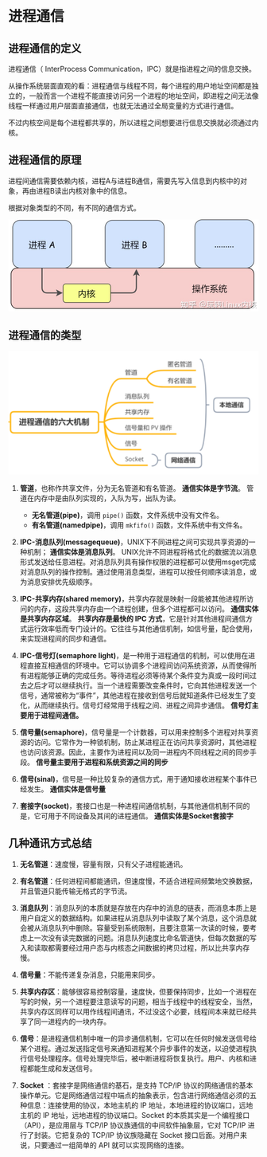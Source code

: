 # 进程通信

## 进程通信的定义
进程通信（ InterProcess Communication，IPC）就是指进程之间的信息交换。

从操作系统层面直观的看：进程通信与线程不同，每个进程的用户地址空间都是独立的，一般而言一个进程不能直接访问另一个进程的地址空间，即进程之间无法像线程一样通过用户层面直接通信，也就无法通过全局变量的方式进行通信。

不过内核空间是每个进程都共享的，所以进程之间想要进行信息交换就必须通过内核。

## 进程通信的原理
进程间通信需要依赖内核，进程A与进程B通信，需要先写入信息到内核中的对象，再由进程B读出内核对象中的信息。

根据对象类型的不同，有不同的通信方式。

![进程通讯原理](png/进程通信原理.png)

## 进程通信的类型

![进程通讯分类](png/进程通信分类.png)

1. **管道**，也称作共享文件，分为无名管道和有名管道。
   **通信实体是字节流**。
   管道在内存中是由队列实现的，入队为写，出队为读。  
    - **无名管道(pipe)**，调用 `pipe()` 函数，文件系统中没有文件名。
    - **有名管道(namedpipe)**，调用 `mkfifo()` 函数，文件系统中有文件名。

2. **IPC-消息队列(messagequeue)**，UNIX下不同进程之间可实现共享资源的一种机制；
   **通信实体是消息队列**。
   UNIX允许不同进程将格式化的数据流以消息形式发送给任意进程。对消息队列具有操作权限的进程都可以使用msget完成对消息队列的操作控制。通过使用消息类型，进程可以按任何顺序读消息，或为消息安排优先级顺序。

3. **IPC-共享内存(shared memory)**，共享内存就是映射一段能被其他进程所访问的内存，这段共享内存由一个进程创建，但多个进程都可以访问。
   **通信实体是共享内存区域**。
   **共享内存是最快的 IPC 方式**，它是针对其他进程间通信方式运行效率低而专门设计的。它往往与其他通信机制，如信号量，配合使用，来实现进程间的同步和通信。

4. **IPC-信号灯(semaphore light)**，是一种用于进程通信的机制，可以使用在进程直接互相通信的环境中。它可以协调多个进程间访问系统资源，从而使得所有进程能够正确的完成任务。等待进程必须等待某个条件变为真或一段时间过去之后才可以继续执行。当一个进程需要改变条件时，它向其他进程发送一个信号，通常被称为“事件”，其他进程在接收到信号后就知道条件已经发生了变化，从而继续执行。信号灯经常用于线程之间、进程之间异步通信。
   **信号灯主要用于进程间通信。**

5. **信号量(semaphore)**，信号量是一个计数器，可以用来控制多个进程对共享资源的访问。它常作为一种锁机制，防止某进程正在访问共享资源时，其他进程也访问该资源。因此，主要作为进程间以及同一进程内不同线程之间的同步手段。
   **信号量主要用于进程和系统资源之间的同步**

6. **信号(sinal)**，信号是一种比较复杂的通信方式，用于通知接收进程某个事件已经发生。
   **通信实体是信号量**

7. **套接字(socket)**，套接口也是一种进程间通信机制，与其他通信机制不同的是，它可用于不同设备及其间的进程通信。
   **通信实体是Socket套接字**

## 几种通讯方式总结

1. **无名管道**：速度慢，容量有限，只有父子进程能通讯。

2. **有名管道**：任何进程间都能通讯，但速度慢，不适合进程间频繁地交换数据，并且管道只能传输无格式的字节流。

3. **消息队列**：消息队列的本质就是存放在内存中的消息的链表，而消息本质上是用户自定义的数据结构。如果进程从消息队列中读取了某个消息，这个消息就会被从消息队列中删除。容量受到系统限制，且要注意第一次读的时候，要考虑上一次没有读完数据的问题。消息队列速度比命名管道快，但每次数据的写入和读取都需要经过用户态与内核态之间数据的拷贝过程，所以比共享内存慢。

4. **信号量**：不能传递复杂消息，只能用来同步。

5. **共享内存区**：能够很容易控制容量，速度快，但要保持同步，比如一个进程在写的时候，另一个进程要注意读写的问题，相当于线程中的线程安全，当然，共享内存区同样可以用作线程间通讯，不过没这个必要，线程间本来就已经共享了同一进程内的一块内存。

6. **信号**：是进程通信机制中唯一的异步通信机制，它可以在任何时候发送信号给某个进程。通过发送指定信号来通知进程某个异步事件的发送，以迫使进程执行信号处理程序。信号处理完毕后，被中断进程将恢复执行。用户、内核和进程都能生成和发送信号。
   
7. **Socket** ：套接字是网络通信的基石，是支持 TCP/IP 协议的网络通信的基本操作单元。它是网络通信过程中端点的抽象表示，包含进行网络通信必须的五种信息：连接使用的协议，本地主机的 IP 地址，本地进程的协议端口，远地主机的 IP 地址，远地进程的协议端口。Socket 的本质其实是一个编程接口（API），是应用层与 TCP/IP 协议族通信的中间软件抽象层，它对 TCP/IP 进行了封装。它把复杂的 TCP/IP 协议族隐藏在 Socket 接口后面。对用户来说，只要通过一组简单的 API 就可以实现网络的连接。 
